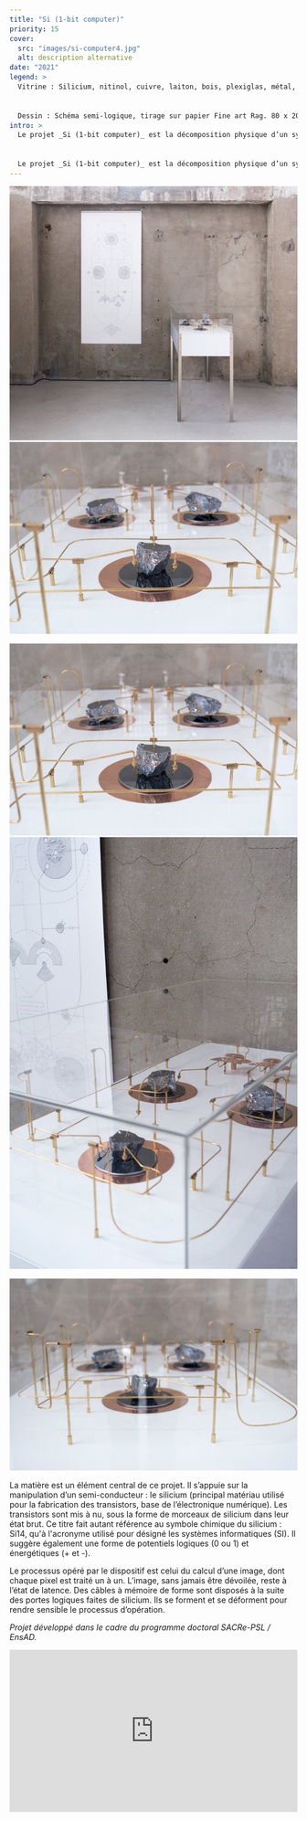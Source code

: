```yaml
---
title: "Si (1-bit computer)"
priority: 15
cover:
  src: "images/si-computer4.jpg"
  alt: description alternative
date: "2021"
legend: >
  Vitrine : Silicium, nitinol, cuivre, laiton, bois, plexiglas, métal,  dispositif électronique. 50x100x100cm.  


  Dessin : Schéma semi-logique, tirage sur papier Fine art Rag. 80 x 200 cm.
intro: >
  Le projet _Si (1-bit computer)_ est la décomposition physique d’un système logique. Le dispositif dévoile le fonctionnement de nos appareils numériques, d’une manière à la fois archaïque et poétique. Une infime partie d’un système binaire est prélevé pour réaliser des opérations 1-bit. Le dispositif procède par agrandissement d’échelles physiques et temporelles, en étirant une opération logique sur plusieurs secondes et en amplifiant la taille des composants.


  Le projet _Si (1-bit computer)_ est la décomposition physique d’un système logique. Le dispositif dévoile le fonctionnement de nos appareils numériques, d’une manière à la fois archaïque et poétique. Une infime partie d’un système binaire est prélevé pour réaliser des opérations 1-bit. Le dispositif procède par agrandissement d’échelles physiques et temporelles, en étirant une opération logique sur plusieurs secondes et en amplifiant la taille des composants.
---
```


![description alternative](/images/si-computer1.jpg) ![](/images/si-computer4.jpg)

![](/images/si-computer4.jpg) ![](/images/si-computer7.jpg)

![](/images/si-computer8.jpg)

La matière est un élément central de ce projet. Il s’appuie sur la manipulation d’un semi-conducteur : le silicium (principal matériau utilisé pour la fabrication des transistors, base de l’électronique numérique). Les transistors sont mis à nu, sous la forme de morceaux de silicium dans leur état brut. Ce titre fait autant référence au symbole chimique du silicium : Si14, qu'à l'acronyme utilisé pour désigné les systèmes informatiques (SI). Il suggère également une forme de potentiels logiques (0 ou 1) et énergétiques (+ et -).

Le processus opéré par le dispositif est celui du calcul d’une image, dont chaque pixel est traité un à un. L’image, sans jamais être dévoilée, reste à l’état de latence. Des câbles à mémoire de forme sont disposés à la suite des portes logiques faites de silicium. Ils se forment et se déforment pour rendre sensible le processus d’opération.

_Projet développé dans le cadre du programme doctoral SACRe-PSL / EnsAD._

<div style="padding:56.25% 0 0 0;position:relative;"><iframe src="https://player.vimeo.com/video/560871758?h=0cf941b432&title=0&byline=0&portrait=0" style="position:absolute;top:0;left:0;width:100%;height:100%;" frameborder="0" allow="autoplay; fullscreen; picture-in-picture" allowfullscreen></iframe></div><script src="https://player.vimeo.com/api/player.js"></script>
